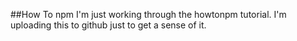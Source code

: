 ##How To npm
I'm just working through the howtonpm tutorial. I'm uploading this to github just to get a sense of it.
